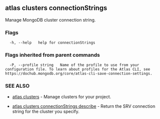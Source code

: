 ## atlas clusters connectionStrings

Manage MongoDB cluster connection string.






### Flags

```
  -h, --help   help for connectionStrings

```


### Flags inherited from parent commands

```
  -P, --profile string   Name of the profile to use from your configuration file. To learn about profiles for the Atlas CLI, see https://dochub.mongodb.org/core/atlas-cli-save-connection-settings.

```

### SEE ALSO


* [atlas clusters](atlas_clusters.md)	- Manage clusters for your project.

* [atlas clusters connectionStrings describe](atlas_clusters_connectionStrings_describe.md)	- Return the SRV connection string for the cluster you specify.



